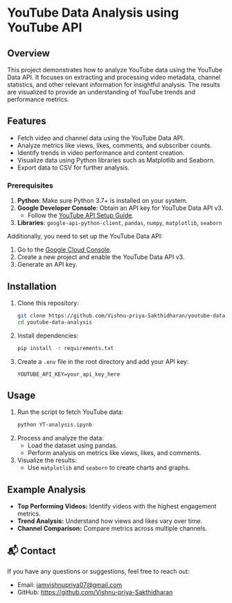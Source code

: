 # YouTube Data Analysis using YouTube API

## Overview
This project demonstrates how to analyze YouTube data using the YouTube Data API. It focuses on extracting and processing video metadata, channel statistics, and other relevant information for insightful analysis. The results are visualized to provide an understanding of YouTube trends and performance metrics.

## Features
- Fetch video and channel data using the YouTube Data API.
- Analyze metrics like views, likes, comments, and subscriber counts.
- Identify trends in video performance and content creation.
- Visualize data using Python libraries such as Matplotlib and Seaborn.
- Export data to CSV for further analysis.

### Prerequisites
1. **Python**: Make sure Python 3.7+ is installed on your system.
2. **Google Developer Console**: Obtain an API key for YouTube Data API v3.
   - Follow the [YouTube API Setup Guide](https://developers.google.com/youtube/registering_an_application).
3. **Libraries**: `google-api-python-client`, `pandas`, `numpy`, `matplotlib`, `seaborn`

Additionally, you need to set up the YouTube Data API:
1. Go to the [Google Cloud Console](https://console.cloud.google.com/).
2. Create a new project and enable the YouTube Data API v3.
3. Generate an API key.

## Installation
1. Clone this repository:
   ```bash
   git clone https://github.com/Vishnu-priya-Sakthidharan/youtube-data-analysis.git
   cd youtube-data-analysis
   ```
2. Install dependencies:
   ```bash
   pip install -r requirements.txt
   ```
3. Create a `.env` file in the root directory and add your API key:
   ```env
   YOUTUBE_API_KEY=your_api_key_here
   ```

## Usage
1. Run the script to fetch YouTube data:
   ```bash
   python YT-analysis.ipynb
   ```
2. Process and analyze the data:
   - Load the dataset using pandas.
   - Perform analysis on metrics like views, likes, and comments.
3. Visualize the results:
   - Use `matplotlib` and `seaborn` to create charts and graphs.

## Example Analysis
- **Top Performing Videos:** Identify videos with the highest engagement metrics.
- **Trend Analysis:** Understand how views and likes vary over time.
- **Channel Comparison:** Compare metrics across multiple channels.

## 📬 Contact
   If you have any questions or suggestions, feel free to reach out:

- Email: iamvishnupriya07@gmail.com
- GitHub: https://github.com/Vishnu-priya-Sakthidharan



